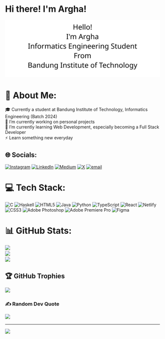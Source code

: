 <h1>Hi there! I'm Argha!</h1>

![Neon Header](https://raw.githubusercontent.com/arghaarham/arghaarham/main/neon-header.svg)

# 💫 About Me:
🎓 Currently a student at Bandung Institute of Technology, Informatics Engineering (Batch 2024)<br>🔭 I’m currently working on personal projects <br>🌱 I’m currently learning Web Development, especially becoming a Full Stack Developer<br>⚡ Learn something new everyday


## 🌐 Socials:
[![Instagram](https://img.shields.io/badge/Instagram-%23E4405F.svg?logo=Instagram&logoColor=white)](https://instagram.com/arghaarham) [![LinkedIn](https://img.shields.io/badge/LinkedIn-%230077B5.svg?logo=linkedin&logoColor=white)](https://linkedin.com/in/arghaarham) [![Medium](https://img.shields.io/badge/Medium-12100E?logo=medium&logoColor=white)](https://medium.com/@arghaarham) [![X](https://img.shields.io/badge/X-black.svg?logo=X&logoColor=white)](https://x.com/arghablee) [![email](https://img.shields.io/badge/Email-D14836?logo=gmail&logoColor=white)](mailto:arghawisesa@gmail.com) 

# 💻 Tech Stack:
![C](https://img.shields.io/badge/c-%2300599C.svg?style=for-the-badge&logo=c&logoColor=white) ![Haskell](https://img.shields.io/badge/Haskell-5e5086?style=for-the-badge&logo=haskell&logoColor=white) ![HTML5](https://img.shields.io/badge/html5-%23E34F26.svg?style=for-the-badge&logo=html5&logoColor=white) ![Java](https://img.shields.io/badge/java-%23ED8B00.svg?style=for-the-badge&logo=openjdk&logoColor=white) ![Python](https://img.shields.io/badge/python-3670A0?style=for-the-badge&logo=python&logoColor=ffdd54) ![TypeScript](https://img.shields.io/badge/typescript-%23007ACC.svg?style=for-the-badge&logo=typescript&logoColor=white) ![React](https://img.shields.io/badge/react-%2320232a.svg?style=for-the-badge&logo=react&logoColor=%2361DAFB) ![Netlify](https://img.shields.io/badge/netlify-%23000000.svg?style=for-the-badge&logo=netlify&logoColor=#00C7B7) ![CSS3](https://img.shields.io/badge/css3-%231572B6.svg?style=for-the-badge&logo=css3&logoColor=white) ![Adobe Photoshop](https://img.shields.io/badge/adobe%20photoshop-%2331A8FF.svg?style=for-the-badge&logo=adobe%20photoshop&logoColor=white) ![Adobe Premiere Pro](https://img.shields.io/badge/Adobe%20Premiere%20Pro-9999FF.svg?style=for-the-badge&logo=Adobe%20Premiere%20Pro&logoColor=white) ![Figma](https://img.shields.io/badge/figma-%23F24E1E.svg?style=for-the-badge&logo=figma&logoColor=white)
# 📊 GitHub Stats:
![](https://github-readme-stats.vercel.app/api?username=arghaarham&theme=neon&hide_border=false&include_all_commits=true&count_private=true)<br/>
![](https://nirzak-streak-stats.vercel.app/?user=arghaarham&theme=neon&hide_border=false)<br/>
![](https://github-readme-stats.vercel.app/api/top-langs/?username=arghaarham&theme=neon&hide_border=false&include_all_commits=true&count_private=true&layout=compact)

## 🏆 GitHub Trophies
![](https://github-profile-trophy.vercel.app/?username=arghaarham&theme=radical&no-frame=false&no-bg=false&margin-w=4)

### ✍️ Random Dev Quote
![](https://quotes-github-readme.vercel.app/api?type=vetical&theme=radical)

---
[![](https://visitcount.itsvg.in/api?id=arghaarham&icon=0&color=0)](https://visitcount.itsvg.in)

<!-- Proudly created with GPRM ( https://gprm.itsvg.in ) -->
